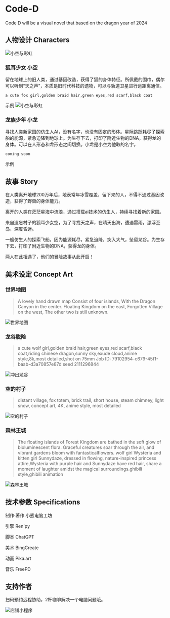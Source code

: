 # Code-D

Code D will be  a visual novel that based on the dragon year of 2024

## 人物设计 Characters 

![小空与彩虹](/assets/小空彩红.jpg)

### 狐耳少女 小空

留在地球上的旧人类，通过基因改造，获得了狐的身体特征。所佩戴的围巾，偶尔可以听到“天之声”，本质是旧时代科技的遗物，可以与轨道卫星进行远距离通信。

```prompt
a cute fox girl,golden braid hair,green eyes,red scarf,black coat
```

示例
![小空与彩虹](/assets/小空彩红.jpg)

### 龙族少年 小龙

寻找人类新家园的仿生人AI，没有名字，也没有固定的形体。星际跳跃耗尽了探索船的能源，紧急迫降到地球上。为生存下去，打印了附近生物的DNA，获得龙的身体。可以在人形态和龙形态之间切换。小龙是小空为他取的名字。

```prompt
coming soon
```

示例

## 故事 Story

在人类离开地球200万年后，地表常年冰雪覆盖，留下来的人，不得不通过基因改造，获得了野兽的身体能力。

离开的人类在茫茫星海中流浪，通过搭载ai技术的仿生人，持续寻找着新的家园。

来自遗忘村子的狐耳少女空，为了寻找天之声，在晴天出海，遭遇雷雨，漂浮至岛，深度昏迷。

一艘仿生人的探索飞船，因为能源耗尽，紧急迫降，突入大气，坠留龙谷。为生存下去，打印了附近生物的DNA，获得龙的身体。

两人在此相遇了，他们的冒险故事从此开启！


## 美术设定 Concept Art

### 世界地图

> A lovely hand drawn map Consist of four islands, With the Dragon Canyon in the center. Floating Kingdom on the east, Forgotten Village on the west, The other two is still unknown.

![世界地图](/assets/世界地图.png)

### 龙谷脱险

>a cute wolf girl,golden braid hair,green eyes,red scarf,black coat,riding chinese dragon,sunny sky,exude cloud,anime style,8k,most detailed,shot on 75mm
Job ID: 79102954-c679-45f1-baab-d3a70857e87d
seed 2111296844

![冲出龙谷](/assets/riding.webp)

### 空的村子

>distant village, fox totem, brick trail, short house, steam chimney, light snow, concept art, 4K, anime style, most detailed

![空的村子](/assets/konsvillage.jpg)


### 森林王城

>The floating islands of Forest Kingdom are bathed in the soft glow of bioluminescent flora. Graceful creatures soar through the air, and vibrant gardens bloom with fantasticalflowers. wolf girl Wysteria and kitten girl Sunnydaze, dressed in flowing, nature-inspired princess attire,Wysteria with purple hair and Sunnydaze have red hair, share a moment of laughter amidst the magical surroundings.ghibili style,ghibili animation

![森林王城](/assets/forestkindom.jfif)

###  

## 技术参数 Specifications

制作·著作 小熊电脑工坊

引擎 Ren'py

脚本 ChatGPT

美术 BingCreate

动画 Pika.art

音乐 FreePD

## 支持作者

扫码预约远程协助，2杯咖啡解决一个电脑问题哦。

![店铺小程序](/assets/shop.jpg)
